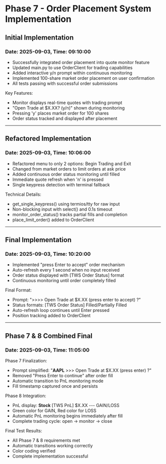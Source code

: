 # Phase 7 - Order Placement System Implementation

## Initial Implementation
### Date: 2025-09-03, Time: 09:10:00

- Successfully integrated order placement into quote monitor feature
- Updated main.py to use OrderClient for trading capabilities
- Added interactive y/n prompt within continuous monitoring
- Implemented 100-share market order placement on user confirmation
- All tests passing with successful order submissions

Key Features:
- Monitor displays real-time quotes with trading prompt
- "Open Trade at $X.XX? (y/n)" shown during monitoring
- Pressing 'y' places market order for 100 shares
- Order status tracked and displayed after placement

---

## Refactored Implementation
### Date: 2025-09-03, Time: 10:06:00

- Refactored menu to only 2 options: Begin Trading and Exit
- Changed from market orders to limit orders at ask price
- Added continuous order status monitoring until filled
- Immediate quote refresh when 'n' is pressed
- Single keypress detection with terminal fallback

Technical Details:
- get_single_keypress() using termios/tty for raw input
- Non-blocking input with select() and 0.1s timeout
- monitor_order_status() tracks partial fills and completion
- place_limit_order() added to OrderClient

---

## Final Implementation
### Date: 2025-09-03, Time: 10:20:00

- Implemented "press Enter to accept" order mechanism
- Auto-refresh every 1 second when no input received
- Order status displayed with [TWS Order Status] format
- Continuous monitoring until order completely filled

Final Format:
- Prompt: ">>>> Open Trade at $X.XX (press enter to accept) ?"
- Status formats: [TWS Order Status] Filled/Partially Filled
- Auto-refresh loop continues until Enter pressed
- Position tracking added to OrderClient

---

## Phase 7 & 8 Combined Final
### Date: 2025-09-03, Time: 11:05:00

Phase 7 Finalization:
- Prompt simplified: "**AAPL** >>> Open Trade at $X.XX (press enter) ?"
- Removed "Press Enter to continue" after order fill
- Automatic transition to PnL monitoring mode
- Fill timestamp captured once and persists

Phase 8 Integration:
- PnL display: **Stock** [TWS PnL] $X.XX --- GAIN/LOSS
- Green color for GAIN, Red color for LOSS
- Automatic PnL monitoring begins immediately after fill
- Complete trading cycle: open → monitor → close

Final Test Results:
- All Phase 7 & 8 requirements met
- Automatic transitions working correctly
- Color coding verified
- Complete implementation successful